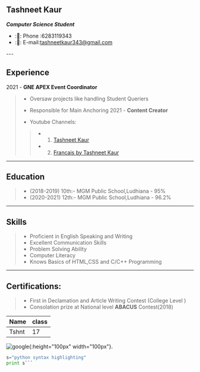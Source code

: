 <!--HEADING 2 USING 2 HASH-->
## Tashneet Kaur
<!--BOLD AND ITALICS TOGETHER USING***-->
***Computer Science Student***
<!--UNORDERED LIST + EMOJIS USING  - & : : -->
- :📲: Phone :6283119343
- :📧: E-mail:tashneetkaur343@gmail.com

--- <!--HORIZONTAL RULE-->
<!--BOLD TEXT USING **-->
**Experience**
---
<!--BLOCKQUOTES AND NESTED BLOCKQUOTES USING > AND >>  -->
2021  -  **GNE APEX Event Coordinator**
>
>- Oversaw projects like handling Student Queriers
>- Responsible for Main Anchoring 
 2021 - **Content Creator**
 >
 >- Youtube Channels: 
>>- 1. [Tashneet Kaur](https://youtube.com/channel/UCznokDABEgccqoKNjWL-aDw)<!--LINK [TITLE NAME ]() -->
>>- 2. [Francais by Tashneet Kaur](https://youtube.com/channel/UC3cnfQe9MGAuMySZ5oTpbjA)

---
**Education**
---
>- (2018-2019) 10th:- MGM Public School,Ludhiana
                   - 95%
>- (2020-2021) 12th:- MGM Public School,Ludhiana
                  - 96.2%
---
**Skills**
---
>
>- Proficient in English Speaking and Writing
>- Excellent Communication Skills
>- Problem Solving Ability
>- Computer Literacy
>- Knows Basics of HTML,CSS and C/C++ Programming
---
**Certifications:**
---
>- First in Declamation and Article Writing Contest (College Level )
>- Consolation prize at National level **ABACUS** Contest(2018)


Name |class |
-----| -----|
Tshnt | 17

![google](https://th.bing.com/th/id/R.e81317133c52ed7c6a4cd1acfea9f372?rik=S%2fbp137VWseYDQ&riu=http%3a%2f%2fs1.ibtimes.com%2fsites%2fwww.ibtimes.com%2ffiles%2f2014%2f04%2f16%2fgoogle.jpg&ehk=%2bm3VfUVpHiaH2L2RwS7OwcFN7LLh5nWZjVObA31Ljyk%3d&risl=&pid=ImgRaw&r=0){:height="100px" width="100px"}.

``` python
s="python syntax highlighting"
print s```

